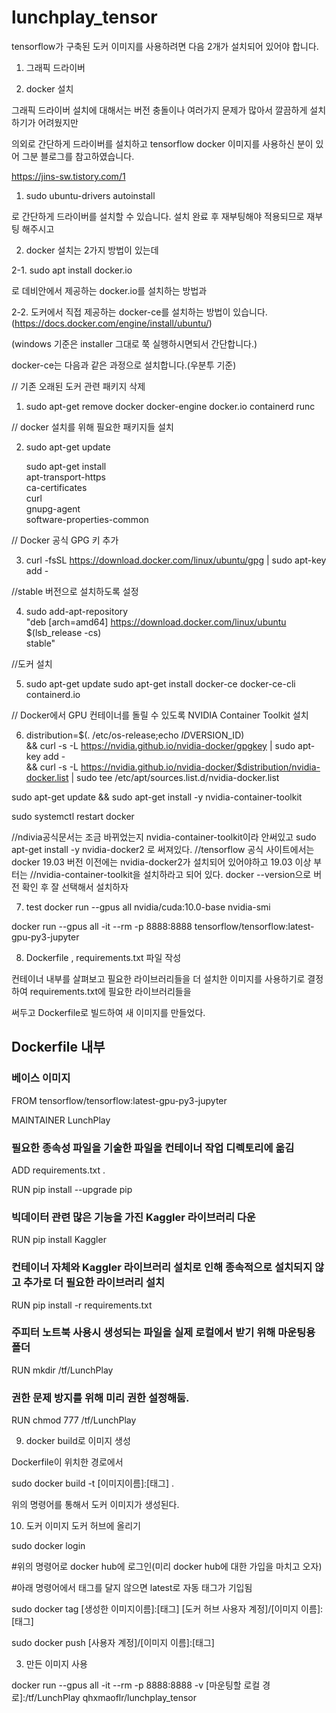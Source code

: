 # lunchplay_tensor

tensorflow가 구축된 도커 이미지를 사용하려면
다음 2개가 설치되어 있어야 합니다.

1. 그래픽 드라이버

2. docker 설치

그래픽 드라이버 설치에 대해서는 버전 충돌이나 여러가지 문제가 많아서 깔끔하게 설치하기가 어려웠지만 

의외로 간단하게 드라이버를 설치하고 tensorflow docker 이미지를 사용하신 분이 있어 그분 블로그를 참고하였습니다.

https://jins-sw.tistory.com/1


1. sudo ubuntu-drivers autoinstall

로 간단하게 드라이버를 설치할 수 있습니다. 설치 완료 후 재부팅해야 적용되므로 재부팅 해주시고


2. docker 설치는 2가지 방법이 있는데

2-1. sudo apt install docker.io 

로 데비안에서 제공하는 docker.io를 설치하는 방법과

2-2. 도커에서 직접 제공하는 docker-ce를 설치하는 방법이 있습니다.(https://docs.docker.com/engine/install/ubuntu/)

(windows 기준은 installer 그대로 쭉 실행하시면되서 간단합니다.)

  docker-ce는 다음과 같은 과정으로 설치합니다.(우분투 기준) 
  
  // 기존 오래된 도커 관련 패키지 삭제
  
  1) sudo apt-get remove docker docker-engine docker.io containerd runc  
  
  // docker 설치를 위해 필요한 패키지들 설치
  
  2) sudo apt-get update

     sudo apt-get install \
       apt-transport-https \
       ca-certificates \
       curl \
       gnupg-agent \
       software-properties-common
  
  // Docker 공식 GPG 키 추가
  
  3) curl -fsSL https://download.docker.com/linux/ubuntu/gpg | sudo apt-key add -
  
  //stable 버전으로 설치하도록 설정
  
  4) sudo add-apt-repository \
   "deb [arch=amd64] https://download.docker.com/linux/ubuntu \
   $(lsb_release -cs) \
   stable"
  
  //도커 설치
  
  5) sudo apt-get update
     sudo apt-get install docker-ce docker-ce-cli containerd.io

  // Docker에서 GPU 컨테이너를 돌릴 수 있도록 NVIDIA Container Toolkit 설치
  
  6) distribution=$(. /etc/os-release;echo $ID$VERSION_ID) \
   && curl -s -L https://nvidia.github.io/nvidia-docker/gpgkey | sudo apt-key add - \
   && curl -s -L https://nvidia.github.io/nvidia-docker/$distribution/nvidia-docker.list | sudo tee       /etc/apt/sources.list.d/nvidia-docker.list
   
   sudo apt-get update && sudo apt-get install -y nvidia-container-toolkit
   
   sudo systemctl restart docker
   
   //ndivia공식문서는 조금 바뀌었는지 nvidia-container-toolkit이라 안써있고 sudo apt-get install -y nvidia-docker2 로 써져있다.
   //tensorflow 공식 사이트에서는 docker 19.03 버전 이전에는 nvidia-docker2가 설치되어 있어야하고 19.03 이상 부터는 
   //nvidia-container-toolkit을 설치하라고 되어 있다. docker --version으로 버전 확인 후 잘 선택해서 설치하자
   
  7) test
  docker run --gpus all nvidia/cuda:10.0-base nvidia-smi
  
  docker run --gpus all -it --rm -p 8888:8888 tensorflow/tensorflow:latest-gpu-py3-jupyter
   
  8) Dockerfile , requirements.txt 파일 작성
  
  컨테이너 내부를 살펴보고 필요한 라이브러리들을 더 설치한 이미지를 사용하기로 결정하여 requirements.txt에 필요한 라이브러리들을
  
  써두고 Dockerfile로 빌드하여 새 이미지를 만들었다. 
  
## Dockerfile 내부

### 베이스 이미지

FROM tensorflow/tensorflow:latest-gpu-py3-jupyter

MAINTAINER LunchPlay

### 필요한 종속성 파일을 기술한 파일을 컨테이너 작업 디렉토리에 옮김

ADD requirements.txt . 

RUN pip install --upgrade pip

### 빅데이터 관련 많은 기능을 가진 Kaggler 라이브러리 다운

RUN pip install Kaggler

### 컨테이너 자체와 Kaggler 라이브러리 설치로 인해 종속적으로 설치되지 않고 추가로 더 필요한 라이브러리 설치

RUN pip install -r requirements.txt

### 주피터 노트북 사용시 생성되는 파일을 실제 로컬에서 받기 위해 마운팅용 폴더

RUN mkdir /tf/LunchPlay

### 권한 문제 방지를 위해 미리 권한 설정해둠.

RUN chmod 777 /tf/LunchPlay

9) docker build로 이미지 생성

Dockerfile이 위치한 경로에서 

sudo docker build -t [이미지이름]:[태그] .

위의 명령어를 통해서 도커 이미지가 생성된다. 

10) 도커 이미지 도커 허브에 올리기

sudo docker login 

#위의 명령어로 docker hub에 로그인(미리 docker hub에 대한 가입을 마치고 오자)

#아래 명령어에서 태그를 달지 않으면 latest로 자동 태그가 기입됨

sudo docker tag [생성한 이미지이름]:[태그] [도커 허브 사용자 계정]/[이미지 이름]:[태그]

sudo docker push [사용자 계정]/[이미지 이름]:[태그] 



3. 만든 이미지 사용

   
  docker run --gpus all -it --rm -p 8888:8888 -v [마운팅할 로컬 경로]:/tf/LunchPlay qhxmaoflr/lunchplay_tensor
